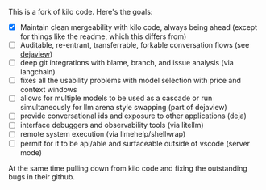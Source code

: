 This is a fork of kilo code. Here's the goals:
 - [x] Maintain clean mergeability with kilo code, always being ahead (except for things like the readme, which this differs from)
 - [ ] Auditable, re-entrant, transferrable, forkable conversation flows (see [dejaview](https://github.com/kristopolous/dejaview))
 - [ ] deep git integrations with blame, branch, and issue analysis (via langchain)
 - [ ] fixes all the usability problems with model selection with price and context windows
 - [ ] allows for multiple models to be used as a cascade or run simultaneously for llm arena style swapping (part of dejaview)
 - [ ] provide conversational ids and exposure to other applications (deja)
 - [ ] interface debuggers and observability tools (via litellm)
 - [ ] remote system execution (via llmehelp/shellwrap)
 - [ ] permit for it to be api/able and surfaceable outside of vscode (server mode)

At the same time pulling down from kilo code and fixing the outstanding bugs in their github.
